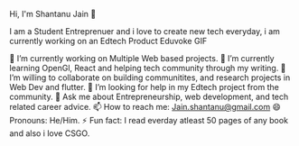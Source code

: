 Hi, I'm Shantanu Jain 👋

I am a Student Entreprenuer and i love to create new tech everyday, i am currently working on an Edtech Product Eduvoke
GIF

🔭 I’m currently working on Multiple Web based projects.
🌱 I’m currently learning OpenGl, React and helping tech community through my writing.
👯 I’m willing to collaborate on building communitites, and research projects in Web Dev and flutter.
🤔 I’m looking for help in my Edtech project from the community.
💬 Ask me about Entrepreneurship, web development, and tech related career advice.
📫 How to reach me: Jain.shantanu@gmail.com
😄 Pronouns: He/Him.
⚡ Fun fact: I read everday atleast 50 pages of any book and also i love CSGO.
